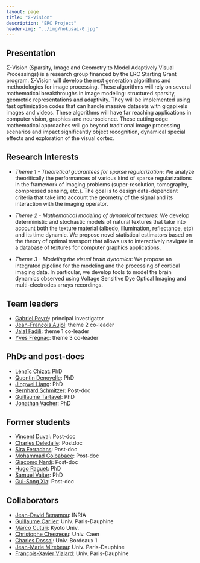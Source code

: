```yaml
---
layout: page
title: "Σ-Vision"
description: "ERC Project"
header-img: "../img/hokusai-0.jpg"
---
```



Presentation
-------------------
Σ-Vision (Sparsity, Image and Geometry to Model Adaptively Visual Processings) is a research group financed by the ERC Starting Grant program. Σ-Vision will develop the next generation algorithms and methodologies for image processing. These algorithms will rely on several mathematical breakthroughs in image modeling: structured sparsity, geometric representations and adaptivity. They will be implemented using fast optimization codes that can handle massive datasets with gigapixels images and videos. These algorithms will have far reaching applications in computer vision, graphics and neuroscience. These cutting edge mathematical approaches will go beyond traditional image processing scenarios and impact significantly object recognition, dynamical special effects and exploration of the visual cortex.

Research Interests
-------------------

* _Theme 1 - Theoretical guarantees for sparse regularization_: We analyze theoritically the performances of various kind of sparse regularizations in the framework of imaging problems (super-resolution, tomography, compressed sensing, etc.). The goal is to design data-dependent criteria that take into account the geometry of the signal and its interaction with the imaging operator.

* _Theme 2 - Mathematical modeling of dynamical textures_: We develop deterministic and stochastic models of natural textures that take into account both the texture material (albedo, illumination, reflectance, etc) and its time dynamic. We propose novel statistical estimators based on the theory of optimal transport that allows us to interactively navigate in a database of textures for computer graphics applications.

* _Theme 3 - Modeling the visual brain dynamics_: We propose an integrated pipeline for the modeling and the processing of cortical imaging data. In particular, we develop tools to model the brain dynamics observed using Voltage Sensitive Dye Optical Imaging and multi-electrodes arrays recordings.


Team leaders
-------------------

* [Gabriel Peyré](http://www.ceremade.dauphine.fr/~peyre/): principal investigator
* [Jean-François Aujol](http://www.math.u-bordeaux1.fr/~jaujol/): theme 2 co-leader
* [Jalal Fadili](http://www.greyc.ensicaen.fr/~jfadili/): theme 1 co-leader
* [Yves Frégnac](http://www.unic.cnrs-gif.fr/people/Yves_Fr%C3%A9gnac/): theme 3 co-leader

PhDs and post-docs
-------------------

* [Lénaïc Chizat](https://www.ceremade.dauphine.fr/~chizat/): PhD
* [Quentin Denoyelle](https://www.ceremade.dauphine.fr/~denoyelle/): PhD
* [Jingwei Liang](https://www.greyc.fr/user/400): PhD
* [Bernhard Schmitzer](https://www.ceremade.dauphine.fr/~schmitzer/): Post-doc
* [Guillaume Tartavel](http://perso.telecom-paristech.fr/~tartavel/): PhD
* [Jonathan Vacher](https://www.ceremade.dauphine.fr/~vacher/): PhD

Former students
-------------------

* [Vincent Duval](https://www.ceremade.dauphine.fr/~vduval/): Post-doc
* [Charles Deledalle](http://www.ceremade.dauphine.fr/~deledall/): Postdoc
* [Sira Ferradans](http://www.gpi.upf.edu/static/sira/Sira_Ferradans/Me.html): Post-doc
* [Mohammad Golbabaee](http://people.epfl.ch/mohammad.golbabaei/): Post-doc
* [Giacomo Nardi](http://www.ceremade.dauphine.fr/~nardi/): Post-doc
* [Hugo Raguet](http://www.ceremade.dauphine.fr/~raguet/): PhD
* [Samuel Vaiter](http://www.ceremade.dauphine.fr/~vaiter/): PhD
* [Gui-Song Xia](http://perso.telecom-paristech.fr/~xia/): Post-doc

Collaborators
-------------------

* [Jean-David Benamou](https://who.rocq.inria.fr/Jean-David.Benamou/): INRIA
* [Guillaume Carlier](https://www.ceremade.dauphine.fr/~carlier/): Univ. Paris-Dauphine
* [Marco Cuturi](http://www.iip.ist.i.kyoto-u.ac.jp/member/cuturi/): Kyoto Univ.
* [Christophe Chesneau](http://www.math.unicaen.fr/~chesneau/): Univ. Caen
* [Charles Dossal](http://www.math.u-bordeaux.fr/~dossal/): Univ. Bordeaux 1
* [Jean-Marie Mirebeau](https://www.ceremade.dauphine.fr/~mirebeau/Page_de_Jean-Marie_Mirebeau/Main_page.html): Univ. Paris-Dauphine
* [François-Xavier Vialard](https://www.ceremade.dauphine.fr/~vialard/): Univ. Paris-Dauphine
